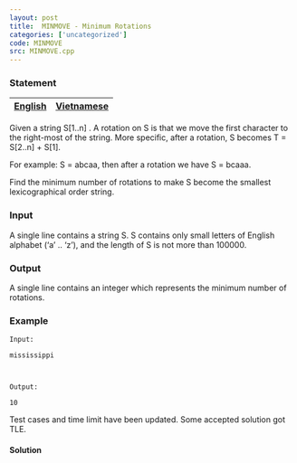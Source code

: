```yaml
---
layout: post
title:  MINMOVE - Minimum Rotations
categories: ['uncategorized']
code: MINMOVE
src: MINMOVE.cpp
---
```


### **Statement**

[English](/problems/MINMOVE/en/) | [Vietnamese](/problems/MINMOVE/vn/)  
---|---  
  
Given a string S[1..n] . A rotation on S is that we move the first character
to the right-most of the string. More specific, after a rotation, S becomes T
= S[2..n] + S[1].

For example: S = abcaa, then after a rotation we have S = bcaaa.

Find the minimum number of rotations to make S become the smallest
lexicographical order string.

### Input

A single line contains a string S. S contains only small letters of English
alphabet (‘a’ .. ‘z’), and the length of S is not more than 100000.

### Output

A single line contains an integer which represents the minimum number of
rotations.

### Example

    
    
    Input:
    mississippi
    
    Output:
    10
    
    

Test cases and time limit have been updated. Some accepted solution got
TLE.



#### **Solution**



